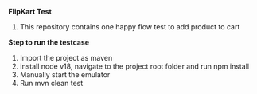 
**FlipKart Test**
1. This repository contains one happy flow test to add product to cart

**Step to run the testcase**
1. Import the project as maven
2. install node v18, navigate to the project root folder and run npm install
3. Manually start the emulator
4. Run mvn clean test
